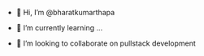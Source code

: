 
 - 👋 Hi, I’m @bharatkumarthapa

- 🌱 I’m currently learning ...
- 💞️ I’m looking to collaborate on pullstack development
<!-- - 


bharatkumarthapa/bharatkumarthapa is a ✨ special ✨ repository because its `README.md` (this file) appears on your GitHub profile.
You can click the Preview link to take a look at your changes.
- 👋 Hi, I’m @bharatkumarthapa
- 👀 I’m interested in you 
- 🌱 I’m currently learning ...
- 💞️ I’m looking to collaborate on pullstac
 -->

